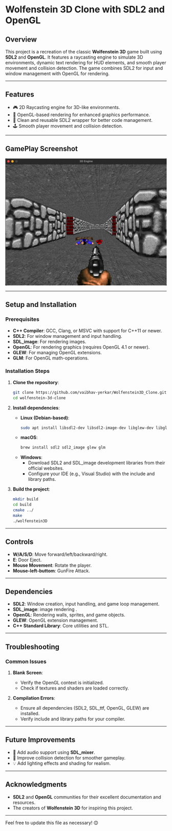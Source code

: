 # **Wolfenstein 3D Clone with SDL2 and OpenGL**

## **Overview**

This project is a recreation of the classic **Wolfenstein 3D** game built using **SDL2** and **OpenGL**. It features a raycasting engine to simulate 3D environments, dynamic text rendering for HUD elements, and smooth player movement and collision detection. The game combines SDL2 for input and window management with OpenGL for rendering.

---

## **Features**

- 🎮 2D Raycasting engine for 3D-like environments.
- 🌟 OpenGL-based rendering for enhanced graphics performance.
- 🧹 Clean and reusable SDL2 wrapper for better code management.
- 🕹️ Smooth player movement and collision detection.

---

## GamePlay Screenshot

![GamePlay ScreenShot](./res/gameplay.png)

---

## **Setup and Installation**

### **Prerequisites**

- **C++ Compiler**: GCC, Clang, or MSVC with support for C++11 or newer.
- **SDL2**: For window management and input handling.
- **SDL_image**: For rendering images.
- **OpenGL**: For rendering graphics (requires OpenGL 4.1 or newer).
- **GLEW**: For managing OpenGL extensions.
- **GLM**: For OpenGL math-operations.

### **Installation Steps**

1. **Clone the repository**:

   ```bash
   git clone https://github.com/vaibhav-yerkar/Wolfenstein3D_Clone.git
   cd wolfenstein-3d-clone
   ```

2. **Install dependencies**:

   - **Linux (Debian-based)**:
     ```bash
     sudo apt install libsdl2-dev libsdl2-image-dev libglew-dev libglm-dev
     ```
   - **macOS**:
     ```bash
     brew install sdl2 sdl2_image glew glm
     ```
   - **Windows**:
     - Download SDL2 and SDL_image development libraries from their official websites.
     - Configure your IDE (e.g., Visual Studio) with the include and library paths.

3. **Build the project**:
   ```bash
   mkdir build
   cd build
   cmake ../
   make
   ./wolfenstein3D
   ```

---

## **Controls**

- **W/A/S/D**: Move forward/left/backward/right.
- **E**: Door Eject.
- **Mouse Movement**: Rotate the player.
- **Mouse-left-buttom**: GunFire Attack.

---

## **Dependencies**

- **SDL2**: Window creation, input handling, and game loop management.
- **SDL_image**: image rendering .
- **OpenGL**: Rendering walls, sprites, and game objects.
- **GLEW**: OpenGL extension management.
- **C++ Standard Library**: Core utilities and STL.

---

## **Troubleshooting**

### **Common Issues**

1. **Blank Screen**:

   - Verify the OpenGL context is initialized.
   - Check if textures and shaders are loaded correctly.

2. **Compilation Errors**:
   - Ensure all dependencies (SDL2, SDL_ttf, OpenGL, GLEW) are installed.
   - Verify include and library paths for your compiler.

---

## **Future Improvements**

- 🎵 Add audio support using **SDL_mixer**.
- 🔄 Improve collision detection for smoother gameplay.
- 💡 Add lighting effects and shading for realism.

---

## **Acknowledgments**

- **SDL2** and **OpenGL** communities for their excellent documentation and resources.
- The creators of **Wolfenstein 3D** for inspiring this project.

---

Feel free to update this file as necessary! 😊
